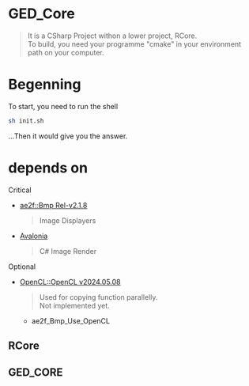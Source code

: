 # GED_Core
> It is a CSharp Project withon a lower project, RCore.  
> To build, you need your programme "cmake" in your environment path on your computer.

# Begenning
To start, you need to run the shell
```sh
sh init.sh
```

...Then it would give you the answer.

# depends on
Critical
- [ae2f::Bmp Rel-v2.1.8](https://github.com/yuisanae2f/ae2f_Bmp/releases/tag/Rel-v2.1.8)
	> Image Displayers

- [Avalonia](https://avaloniaui.net/)
	> C# Image Render

Optional
- [OpenCL::OpenCL v2024.05.08](https://github.com/KhronosGroup/OpenCL-SDK/releases/tag/v2024.05.08)
	> Used for copying function parallelly.  
	> Not implemented yet.
	- ae2f_Bmp_Use_OpenCL

## RCore
## GED_CORE